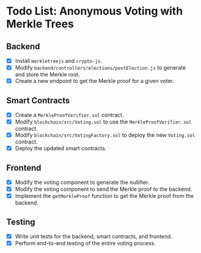
# Todo List: Anonymous Voting with Merkle Trees

## Backend

*   [x] Install `merkletreejs` and `crypto-js`.
*   [x] Modify `backend/controllers/elections/postElection.js` to generate and store the Merkle root.
*   [x] Create a new endpoint to get the Merkle proof for a given voter.

## Smart Contracts

*   [x] Create a `MerkleProofVerifier.sol` contract.
*   [x] Modify `blockchain/src/Voting.sol` to use the `MerkleProofVerifier.sol` contract.
*   [x] Modify `blockchain/src/VotingFactory.sol` to deploy the new `Voting.sol` contract.
*   [x] Deploy the updated smart contracts.

## Frontend

*   [x] Modify the voting component to generate the nullifier.
*   [x] Modify the voting component to send the Merkle proof to the backend.
*   [x] Implement the `getMerkleProof` function to get the Merkle proof from the backend.

## Testing

*   [x] Write unit tests for the backend, smart contracts, and frontend.
*   [x] Perform end-to-end testing of the entire voting process.

